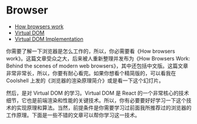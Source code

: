 # Browser

* [How browsers work](./how-browsers-work.md)
* [Virtual DOM](./virtual-dom.md)
* [Virtual DOM Implementation](./virtual-dom-implementation.md)

你需要了解一下浏览器是怎么工作的，所以，你必需要看《How browsers work》。这篇文章受众之大，后来被人重新整理并发布为《How Browsers Work: Behind the scenes of modern web browsers》，其中还包括中文版。这篇文章非常非常长，所以，你要有耐心看完。如果你想看个精简版的，可以看我在 Coolshell 上发的《浏览器的渲染原理简介》或是看一下这个幻灯片。

然后，是对 Virtual DOM 的学习。Virtual DOM 是 React 的一个非常核心的技术细节，它也是前端渲染和性能的关键技术。所以，你有必要要好好学习一下这个技术的实现原理和算法。当然，前提条件是你需要学习过前面我所推荐过的浏览器的工作原理。下面是一些不错的文章可以帮你学习这一技术。